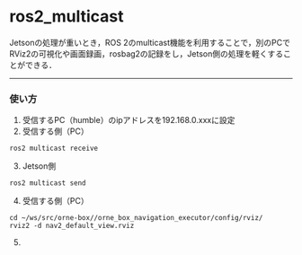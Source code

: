 # ros2_multicast

Jetsonの処理が重いとき，ROS 2のmulticast機能を利用することで，別のPCでRViz2の可視化や画面録画，rosbag2の記録をし，Jetson側の処理を軽くすることができる．

---
### 使い方
1. 受信するPC（humble）のipアドレスを192.168.0.xxxに設定
2. 受信する側（PC）
```
ros2 multicast receive
```
3. Jetson側
```
ros2 multicast send
```
4. 受信する側（PC）
```
cd ~/ws/src/orne-box//orne_box_navigation_executor/config/rviz/
rviz2 -d nav2_default_view.rviz
```
5. 
